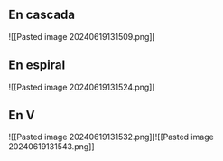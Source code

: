 ## En cascada
![[Pasted image 20240619131509.png]]
## En espiral
![[Pasted image 20240619131524.png]]
## En V
![[Pasted image 20240619131532.png]]![[Pasted image 20240619131543.png]]
